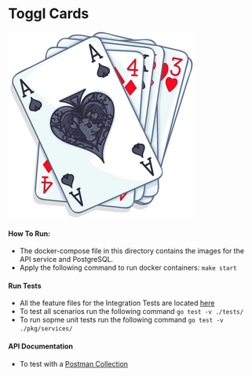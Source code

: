 # Toggl Cards

![alt text](Cards.png)

#### How To Run:
- The docker-compose file in this directory contains the images for the API service and PostgreSQL.
- Apply the following command to run docker containers: `make start`

#### Run Tests
- All the feature files for the Integration Tests are located [here](tests/features)
- To test all scenarios run the following command `go test -v ./tests/`
- To run sopme unit tests run the following command `go test -v ./pkg/services/`

#### API Documentation
- To test with a [Postman Collection](Toggl.postman_collection.json)
